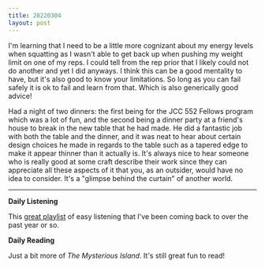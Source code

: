 ```yaml
---
title: 20220304
layout: post
---
```


I'm learning that I need to be a little more cognizant about my energy levels when squatting as I wasn't able to get back up when pushing my weight limit on one of my reps. I could tell from the rep prior that I likely could not do another and yet I did anyways. I think this can be a good mentality to have, but it's also good to know your limitations. So long as you can fail safely it is ok to fail and learn from that. Which is also generically good advice! 

Had a night of two dinners: the first being for the JCC 552 Fellows program which was a lot of fun, and the second being a dinner party at a friend's house to break in the new table that he had made. He did a fantastic job with both the table and the dinner, and it was neat to hear about certain design choices he made in regards to the table such as a tapered edge to make it appear thinner than it actually is. It's always nice to hear someone who is really good at some craft describe their work since they can appreciate all these aspects of it that you, as an outsider, would have no idea to consider. It's a "glimpse behind the curtain" of another world. 

---

**Daily Listening**

This [great playlist](https://open.spotify.com/playlist/6gxrmR050H2wsy0ca1MYyx?si=53bbe5aa9dac40d6 ) of easy listening that I've been coming back to over the past year or so.

**Daily Reading**

Just a bit more of *The Mysterious Island*. It's still great fun to read!